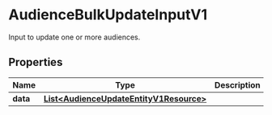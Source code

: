 

# AudienceBulkUpdateInputV1

Input to update one or more audiences.

## Properties

| Name | Type | Description | Notes |
|------------ | ------------- | ------------- | -------------|
|**data** | [**List&lt;AudienceUpdateEntityV1Resource&gt;**](AudienceUpdateEntityV1Resource.md) |  |  [optional] |



